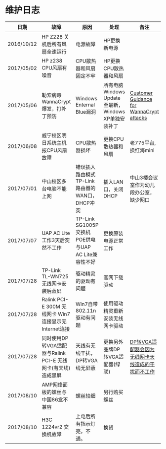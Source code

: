 # 维护日志

| 日期 | 故障 | 原因 | 处理 | 备注 |
| ---- | ---- | ---- | ---- | ---- |
| 2016/10/12 | HP Z228 关机后所有风扇全速运行 | 电源故障 | HP更换新电源 | |
| 2017/05/02 | HP z238 CPU风扇有噪音 | CPU散热器和风扇固定不牢 | HP更换CPU散热器和风扇 | |
| 2017/05/06 | 勒索病毒WannaCrypt爆发，打补丁预防 | Windows Enternal Blue漏洞 | 所有电脑Windows Update至最新，Windows XP单独安装补丁 | [Customer Guidance for WannaCrypt attacks](https://blogs.technet.microsoft.com/msrc/2017/05/12/customer-guidance-for-wannacrypt-attacks/) |
| 2017/06/08 | 威宁校区明日系统主机报CPU风扇故障 | CPU散热器损坏 | 更换CPU散热器和风扇 | 老775平台,换红海mini |
| 2017/07/01 | 中山校区多台电脑不能上网 | 错误插入路由模式TP-Link路由器的WAN口，DHCP冲突 | 插入LAN口，关闭DHCP | 中山3楼会议室作为幼儿段办公室，缺少网口 |
| 2017/07/07 | UAP AC Lite工作3天后突然不工作 | TP-Link SG1005P 交换机POE供电与UAP AC Lite兼容性不好 | 更换原装电源正常工作 |  |
| 2017/07/28 | TP-Link TL-WN725无线网卡安装后蓝屏 | 驱动精灵的驱动有问题 | 官网下载驱动 |  |
| 2017/07/28 | Ralink PCI-E 300M 无线网卡 Win7连接显示无Internet连接 | Win7自带802.11n驱动有问题 | 使用驱动精灵重新安装无线网卡驱动 |  |
| 2017/07/28 | 同时使用DP转VGA适配器与Ralink PCI-E 无线网卡(有天线)造成黑屏 | 天线有无线干扰，DP转VGA线无屏蔽 | 更换另外品牌DP转VGA适配器(绿联) | [DP转VGA适配器会因为无线网卡天线造成的干扰而不工作](https://github.com/northbright/Notes/blob/master/hardware/dp-to-vga-adapter-will-not-work-because-of-emi-of-wireless-antenna.md) |
| 2017/08/10 | AMP网络面板的螺丝与中国86盒不兼容 | 螺丝较细 | 另行购买螺丝 | |
| 2017/08/10 | H3C 1224vr2 交换机故障 | 上电后所有指示灯亮，不通。 | 换货 |  |
